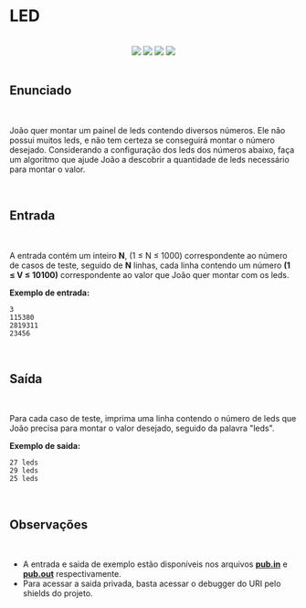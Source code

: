 # LED

<br>

<!-- Shields do Projeto -->

<div align="center">

  <a href="https://www.urionlinejudge.com.br/judge/pt/problems/view/1168" alt="URI">
        <img src="https://img.shields.io/static/v1?label=URI&message=1168&color=black&style=for-the-badge&link=" /></a>
  
  <a href="#" alt="Assunto">
        <img src="https://img.shields.io/static/v1?label=ASSUNTO&message=STRINGS&color=black&style=for-the-badge" /></a>

  <a href="#" alt="Level">
        <img src="https://img.shields.io/static/v1?label=LEVEL&message=3&color=3EC300&style=for-the-badge" /></a>


  <a href="https://www.udebug.com/URI/1161" alt="Debug">
        <img src="https://img.shields.io/badge/DEBUG-CC0000?style=for-the-badge" /></a>

</div>

 

<br>

## **Enunciado**

<br>

João quer montar um painel de leds contendo diversos números. Ele não possui muitos leds, e não tem certeza se conseguirá montar o número desejado. Considerando a configuração dos leds dos números abaixo, faça um algoritmo que ajude João a descobrir a quantidade de leds necessário para montar o valor.

<br>

## **Entrada**

<br>

A entrada contém um inteiro **N**, (1 ≤ N ≤ 1000) correspondente ao número de casos de teste, seguido de **N** linhas, cada linha contendo um número **(1 ≤ V ≤ 10100)** correspondente ao valor que João quer montar com os leds.

**Exemplo de entrada:**

```text
3
115380
2819311
23456
```

<br>

## **Saída**

<br>

Para cada caso de teste, imprima uma linha contendo o número de leds que João precisa para montar o valor desejado, seguido da palavra "leds".

**Exemplo de saida:**

```text
27 leds
29 leds
25 leds
```

<br>

## **Observações**

<br>

 - A entrada e saida de exemplo estão disponíveis nos arquivos [**pub.in**](https://github.com/Malfunction-Machine/LPA-Papers/blob/main/Papers/AS02:%20LED/pub.in) e [**pub.out**](https://github.com/Malfunction-Machine/LPA-Papers/blob/main/Papers/AS02:%20LED/pub.out) respectivamente.
 - Para acessar a saida privada, basta acessar o debugger do URI pelo shields do projeto.
